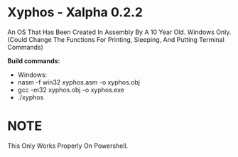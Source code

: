 # Xyphos - Xalpha 0.2.2
An OS That Has Been Created In Assembly By A 10 Year Old.
Windows Only. (Could Change The Functions For Printing, Sleeping, And Putting Terminal Commands)

**Build commands:**
- Windows:
- nasm -f win32 xyphos.asm -o xyphos.obj
- gcc -m32 xyphos.obj -o xyphos.exe
- ./xyphos


# NOTE
This Only Works Properly On Powershell.
